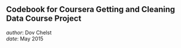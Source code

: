 ## Codebook for Coursera Getting and Cleaning Data Course Project  
_author_: Dov Chelst  
_date_: May 2015  


